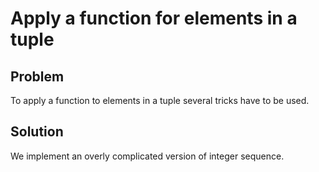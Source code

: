 # Apply a function for elements in a tuple

## Problem

To apply a function to elements in a tuple several tricks have to be
used.

## Solution

We implement an overly complicated version of integer sequence.